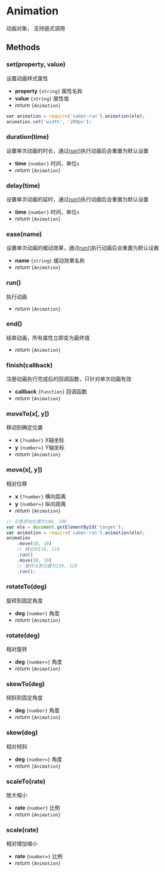 Animation
===

动画对象， 支持链式调用

## Methods

### set(property, value)

设置动画样式属性

* **property** `{string}` 属性名称
* **value** `{string}` 属性值
* _return_ `{Animation}`

```js
var animation = require('saber-run').animation(ele);
animation.set('width', '200px');
```

### duration(time)

设置单次动画的时长，通过[run()](#run)执行动画后会重置为默认设置

* **time** `{number}` 时间，单位`s`
* _return_ `{Animation}`

### delay(time)

设置单次动画的延时，通过[run()](#run)执行动画后会重置为默认设置

* **time** `{number}` 时间，单位`s`
* _return_ `{Animation}`

### ease(name)

设置单次动画的缓动效果，通过[run()](#run)执行动画后会重置为默认设置

* **name** `{string}` 缓动效果名称
* _return_ `{Animation}`

### run()

执行动画

* _return_ `{Animation}`

### end()

结束动画，所有属性立即变为最终值

* _return_ `{Animation}`

### finish(callback)

注册动画执行完成后的回调函数，只针对单次动画有效

* **callback** `{Function}` 回调函数
* _return_ `{Animation}`

### moveTo(x[, y])

移动到确定位置

* **x** `{?number}` X轴坐标
* **y** `{number=}` Y轴坐标
* _return_ `{Animation}`

### move(x[, y])

相对位移

* **x** `{?number}` 横向距离
* **y** `{number=}` 纵向距离
* _return_ `{Animation}`

```js
// 元素原始位置为100, 100
var ele = document.getElementById('target');
var animation = require('saber-run').animation(ele);
animation
    .move(10, 10)
    // 移动到110, 110
    .run()
    .move(10, 10)
    // 最终元素位置为120, 120
    .run();
```

### rotateTo(deg)

旋转到固定角度

* **deg** `{number}` 角度
* _return_ `{Animation}`

### rotate(deg)

相对旋转

* **deg** `{number=}` 角度
* _return_ `{Animation}`

### skewTo(deg)

倾斜到固定角度

* **deg** `{number}` 角度
* _return_ `{Animation}`

### skew(deg)

相对倾斜

* **deg** `{number=}` 角度
* _return_ `{Animation}`

### scaleTo(rate)

放大缩小

* **rate** `{number}` 比例
* _return_ `{Animation}`

### scale(rate)

相对增加缩小

* **rate** `{number=}` 比例
* _return_ `{Animation}`
